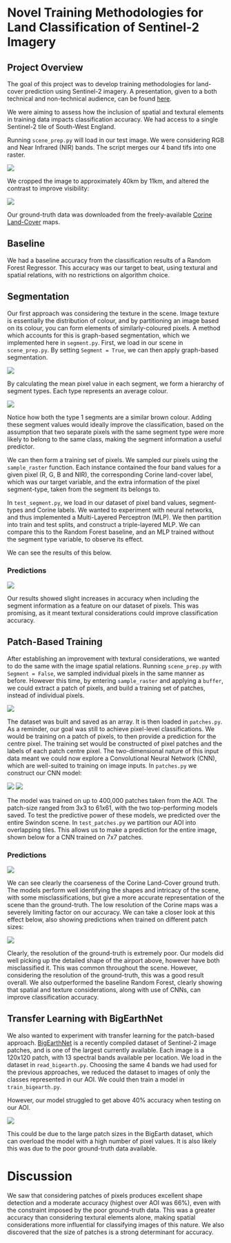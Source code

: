 # Novel Training Methodologies for Land Classification of Sentinel-2 Imagery

## Project Overview

The goal of this project was to develop training methodologies for land-cover prediction using Sentinel-2 imagery. A presentation, given to a both technical and non-technical audience, can be found [here](GSI_presentation.pdf).

We were aiming to assess how the inclusion of spatial and textural elements in training data impacts classification accuracy. We had access to a single Sentinel-2 tile of South-West England.

Running ```scene_prep.py``` will load in our test image. We were considering RGB and Near Infrared (NIR) bands. The script merges our 4 band tifs into one raster.  

![](plots/s2_aoi1.png)

We cropped the image to approximately 40km by 11km, and altered the contrast to improve visibility:

![](plots/s2_newaoi.png)

Our ground-truth data was downloaded from the freely-available [Corine Land-Cover](https://land.copernicus.eu/pan-european/corine-land-cover) maps.

## Baseline

We had a baseline accuracy from the classification results of a Random Forest Regressor. This accuracy was our target to beat, using textural and spatial relations, with no restrictions on algorithm choice. 

## Segmentation 

Our first approach was considering the texture in the scene. Image texture is essentially the distribution of colour, and by partitioning an image based on its colour, you can form elements of similarly-coloured pixels. A method which accounts for this is graph-based segmentation, which we implemented here in ```segment.py```. First, we load in our scene in ```scene_prep.py```. By setting ```Segment = True```, we can then apply graph-based segmentation. 

![](plots/s2_seg1.png)

By calculating the mean pixel value in each segment, we form a hierarchy of segment types. Each type represents an average colour. 

![](/plots/s2_seg2.png)

Notice how both the type 1 segments are a similar brown colour. Adding these segment values would ideally improve the classification, based on the assumption that two separate pixels with the same segment type were more
likely to belong to the same class, making the segment information a useful predictor. 

We can then form a training set of pixels. We sampled our pixels using the ```sample_raster``` function. Each instance contained the four band values for a given pixel (R, G, B and NIR), the corresponding Corine land-cover label, which was our target variable, and the extra information of the pixel segment-type, taken from the segment its belongs to. 

In ```test_segment.py```, we load in our dataset of pixel band values, segment-types and Corine labels. We wanted to experiment with neural networks, and thus implemented a Multi-Layered Perceptron (MLP). We then partition into train and test splits, and construct a triple-layered MLP. We can compare this to the Random Forest baseline, and an MLP trained without the segment type variable, to observe its effect.

We can see the results of this below.

### Predictions

![](/plots/s2_segresults.png)

Our results showed slight increases in accuracy when including the segment information as a feature on our dataset of pixels. This was promising, as it meant textural considerations could improve classification accuracy. 

## Patch-Based Training 

After establishing an improvement with textural considerations, we wanted to do the same with the image spatial relations. Running ```scene_prep.py``` with ```Segment = False```, we sampled individual pixels in the same manner as before. However this time, by entering ```sample_raster``` and applying a ```buffer```, we could extract a patch of pixels, and build a training set of patches, instead of individual pixels. 

![](/plots/s2_patch1.png)

The dataset was built and saved as an array. It is then loaded in ```patches.py```. As a reminder, our goal was still to achieve pixel-level classifications. We would be training on a patch of pixels, to then provide a prediction for the centre pixel. The training set would be constructed of pixel patches and the labels of each patch centre pixel. The two-dimensional nature of this input data meant we could now explore a Convolutional Neural Network (CNN), which are well-suited to training on image inputs. In ```patches.py``` we construct our CNN model:

![](/plots/s2_patchcnn.png)
![](/plots/s2_patchtables.png)

The model was trained on up to 400,000 patches taken from the AOI. The patch-size ranged from 3x3 to 61x61, with the two top-performing models saved. To test the predictive power of these models, we predicted over the entire Swindon scene. In ```test_patches.py``` we partition our AOI into overlapping tiles. This allows us to make a prediction for the entire image, shown below for a CNN trained on 7x7 patches.

### Predictions

![](/plots/s2_patchpreds1.png)

We can see clearly the coarseness of the Corine Land-Cover ground truth. The models perform well identifying the shapes and intricacy of the scene, with some misclassifications, but give a more accurate representation of the scene than the ground-truth. The low resolution of the Corine maps was a severely limiting factor on our accuracy. We can take a closer look at this effect below, also showing predictions when trained on different patch sizes: 

![](/plots/s2_patchcomp2.png)

Clearly, the resolution of the ground-truth is extremely poor. Our models did well picking up the detailed shape of the airport above, however have both misclassified it. This was common throughout the scene. However, considering the resolution of the ground-truth, this was a good result overall. We also outperformed the baseline Random Forest, clearly showing that spatial and texture considerations, along with use of CNNs, can improve classification accuracy.

## Transfer Learning with BigEarthNet

We also wanted to experiment with transfer learning for the patch-based approach. [BigEarthNet](http://bigearth.net/) is a recently compiled dataset of Sentinel-2 image patches, and is one of the largest currently available. Each image is a 120x120 patch, with 13 spectral bands available per location. We load in the dataset in ```read_bigearth.py```. Choosing the same 4 bands we had used for the previous approaches, we reduced the dataset to images of only the classes represented in our AOI. We could then train a model in ```train_bigearth.py```. 

However, our model struggled to get above 40% accuracy when testing on our AOI. 

![](/plots/s2_bigearth.png)

This could be due to the large patch sizes in the BigEarth dataset, which can overload the model with a high number of pixel values. It is also likely this was due to the poor ground-truth data available.

# Discussion 

We saw that considering patches of pixels produces excellent shape detection and a moderate accuracy (highest over AOI was 66%), even with the constraint imposed by the poor ground-truth data. This was a greater accuracy than considering textural elements alone, making spatial considerations more influential for classifying images of this nature. We also discovered that the size of patches is a strong determinant for accuracy.
